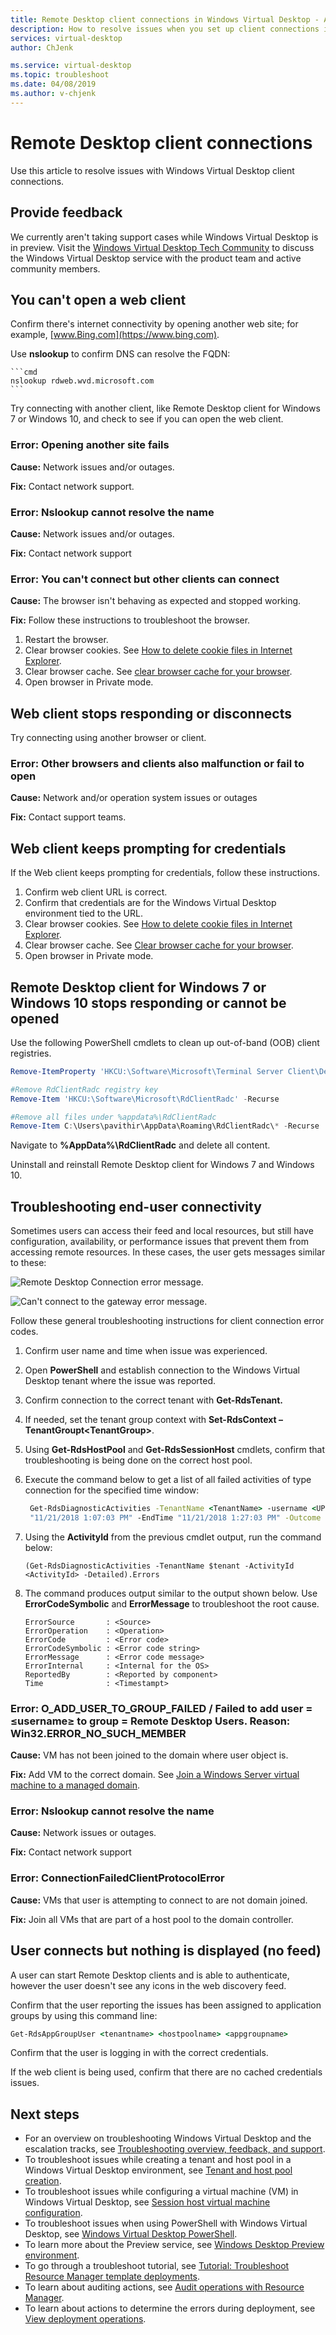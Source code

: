 ```yaml
---
title: Remote Desktop client connections in Windows Virtual Desktop - Azure
description: How to resolve issues when you set up client connections in a Windows Virtual Desktop tenant environment.
services: virtual-desktop
author: ChJenk

ms.service: virtual-desktop
ms.topic: troubleshoot
ms.date: 04/08/2019
ms.author: v-chjenk
---
```

# Remote Desktop client connections

Use this article to resolve issues with Windows Virtual Desktop client connections.

## Provide feedback

We currently aren't taking support cases while Windows Virtual Desktop is in preview. Visit the [Windows Virtual Desktop Tech Community](https://techcommunity.microsoft.com/t5/Windows-Virtual-Desktop/bd-p/WindowsVirtualDesktop) to discuss the Windows Virtual Desktop service with the product team and active community members.

## You can't open a web client

Confirm there's internet connectivity by opening another web site; for example, [www.Bing.com](https://www.bing.com).

Use **nslookup** to confirm DNS can resolve the FQDN:

    ```cmd
    nslookup rdweb.wvd.microsoft.com
    ```

Try connecting with another client, like Remote Desktop client for Windows 7 or Windows 10, and check to see if you can open the web client.

### Error: Opening another site fails

**Cause:** Network issues and/or outages.

**Fix:** Contact network support.

### Error: Nslookup cannot resolve the name

**Cause:** Network issues and/or outages.

**Fix:** Contact network support

### Error: You can't connect but other clients can connect

**Cause:** The browser isn't behaving as expected and stopped working.

**Fix:** Follow these instructions to troubleshoot the browser.

1. Restart the browser.
2. Clear browser cookies. See [How to delete cookie files in Internet Explorer](https://support.microsoft.com/help/278835/how-to-delete-cookie-files-in-internet-explorer).
3. Clear browser cache. See [clear browser cache for your browser](https://binged.it/2RKyfdU).
4. Open browser in Private mode.

## Web client stops responding or disconnects

Try connecting using another browser or client.

### Error: Other browsers and clients also malfunction or fail to open

**Cause:** Network and/or operation system issues or outages

**Fix:** Contact support teams.

## Web client keeps prompting for credentials

If the Web client keeps prompting for credentials, follow these instructions.

1. Confirm web client URL is correct.
2. Confirm that credentials are for the Windows Virtual Desktop environment tied to the URL.
3. Clear browser cookies. See [How to delete cookie files in Internet Explorer](https://support.microsoft.com/help/278835/how-to-delete-cookie-files-in-internet-explorer).
4. Clear browser cache. See [Clear browser cache for your browser](https://binged.it/2RKyfdU).
5. Open browser in Private mode.

## Remote Desktop client for Windows 7 or Windows 10 stops responding or cannot be opened

Use the following PowerShell cmdlets to clean up out-of-band (OOB) client registries.

```PowerShell
Remove-ItemProperty 'HKCU:\Software\Microsoft\Terminal Server Client\Default' - Name FeedURLs

#Remove RdClientRadc registry key
Remove-Item 'HKCU:\Software\Microsoft\RdClientRadc' -Recurse

#Remove all files under %appdata%\RdClientRadc
Remove-Item C:\Users\pavithir\AppData\Roaming\RdClientRadc\* -Recurse
```

Navigate to **%AppData%\RdClientRadc** and delete all content.

Uninstall and reinstall Remote Desktop client for Windows 7 and Windows 10.

## Troubleshooting end-user connectivity

Sometimes users can access their feed and local resources, but still have configuration, availability, or performance issues that prevent them from accessing remote resources. In these cases, the user gets messages similar to these:

![Remote Desktop Connection error message.](media/eb76b666808bddb611448dfb621152ce.png)

![Can't connect to the gateway error message.](media/a8fbb9910d4672147335550affe58481.png)

Follow these general troubleshooting instructions for client connection error codes.

1. Confirm user name and time when issue was experienced.
2. Open **PowerShell** and establish connection to the Windows Virtual Desktop tenant where the issue was reported.
3. Confirm connection to the correct tenant with **Get-RdsTenant.**
4. If needed, set the tenant group context with **Set-RdsContext –TenantGroupt\<TenantGroup\>**.
5. Using **Get-RdsHostPool** and **Get-RdsSessionHost** cmdlets, confirm that troubleshooting is being done on the correct host pool.
6. Execute the command below to get a list of all failed activities of type connection for the specified time window:

    ```cmd
     Get-RdsDiagnosticActivities -TenantName <TenantName> -username <UPN> -StartTime
     "11/21/2018 1:07:03 PM" -EndTime "11/21/2018 1:27:03 PM" -Outcome Failure -ActivityType Connection
    ```

7. Using the **ActivityId** from the previous cmdlet output, run the command below:

    ```
    (Get-RdsDiagnosticActivities -TenantName $tenant -ActivityId <ActivityId> -Detailed).Errors
    ```

8. The command produces output similar to the output shown below. Use **ErrorCodeSymbolic** and **ErrorMessage** to troubleshoot the root cause.

    ```
    ErrorSource       : <Source>
    ErrorOperation    : <Operation>
    ErrorCode         : <Error code>
    ErrorCodeSymbolic : <Error code string>
    ErrorMessage      : <Error code message>
    ErrorInternal     : <Internal for the OS>
    ReportedBy        : <Reported by component>
    Time              : <Timestampt>
    ```

### Error: O_ADD_USER_TO_GROUP_FAILED / Failed to add user = ≤username≥ to group = Remote Desktop Users. Reason: Win32.ERROR_NO_SUCH_MEMBER

**Cause:** VM has not been joined to the domain where user object is.

**Fix:** Add VM to the correct domain. See [Join a Windows Server virtual machine to a managed domain](https://docs.microsoft.com/azure/active-directory-domain-services/active-directory-ds-admin-guide-join-windows-vm-portal).

### Error: Nslookup cannot resolve the name

**Cause:** Network issues or outages.

**Fix:** Contact network support

### Error: ConnectionFailedClientProtocolError

**Cause:** VMs that user is attempting to connect to are not domain joined.

**Fix:** Join all VMs that are part of a host pool to the domain controller.

## User connects but nothing is displayed (no feed)

A user can start Remote Desktop clients and is able to authenticate, however the user doesn't see any icons in the web discovery feed.

Confirm that the user reporting the issues has been assigned to application groups by using this command line:

```cmd
Get-RdsAppGroupUser <tenantname> <hostpoolname> <appgroupname>
```

Confirm that the user is logging in with the correct credentials.

If the web client is being used, confirm that there are no cached credentials issues.

## Next steps

- For an overview on troubleshooting Windows Virtual Desktop and the escalation tracks, see [Troubleshooting overview, feedback, and support](troubleshoot-set-up-overview.md).
- To troubleshoot issues while creating a tenant and host pool in a Windows Virtual Desktop environment, see [Tenant and host pool creation](troubleshoot-set-up-issues.md).
- To troubleshoot issues while configuring a virtual machine (VM) in Windows Virtual Desktop, see [Session host virtual machine configuration](troubleshoot-vm-configuration.md).
- To troubleshoot issues when using PowerShell with Windows Virtual Desktop, see [Windows Virtual Desktop PowerShell](troubleshoot-powershell.md).
- To learn more about the Preview service, see [Windows Desktop Preview environment](https://docs.microsoft.com/azure/virtual-desktop/environment-setup?).
- To go through a troubleshoot tutorial, see [Tutorial: Troubleshoot Resource Manager template deployments](https://docs.microsoft.com/azure/azure-resource-manager/resource-manager-tutorial-troubleshoot).
- To learn about auditing actions, see [Audit operations with Resource Manager](https://docs.microsoft.com/azure/azure-resource-manager/resource-group-audit).
- To learn about actions to determine the errors during deployment, see [View deployment operations](https://docs.microsoft.com/azure/azure-resource-manager/resource-manager-deployment-operations).